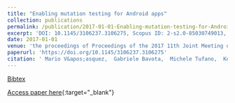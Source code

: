 ```yaml
---
title: "Enabling mutation testing for Android apps"
collection: publications
permalink: /publication/2017-01-01-Enabling-mutation-testing-for-Android-apps
excerpt: 'DOI: 10.1145/3106237.3106275, Scopus ID: 2-s2.0-85030749013, Cited by: 18'
date: 2017-01-01
venue: 'the proceedings of Proceedings of the 2017 11th Joint Meeting on Foundations of Software Engineering, ESEC/FSE 2017, Paderborn, Germany, September 4-8, 2017'
paperurl: 'https://doi.org/10.1145/3106237.3106275'
citation: ' Mario V&apos;asquez,  Gabriele Bavota,  Michele Tufano,  Kevin Moran,  Massimiliano Di Penta,  Christopher Vendome,  Carlos Bernal-C&apos;ardenas,  Denys Poshyvanyk, &quot;Enabling mutation testing for Android apps.&quot; the proceedings of Proceedings of the 2017 11th Joint Meeting on Foundations of Software Engineering, ESEC/FSE 2017, Paderborn, Germany, September 4-8, 2017, 2017.'
---
```

[Bibtex](https://dblp.org/rec/bib/conf/sigsoft/VasquezBTMPVBP17)

[Access paper here](https://doi.org/10.1145/3106237.3106275){:target="_blank"}
